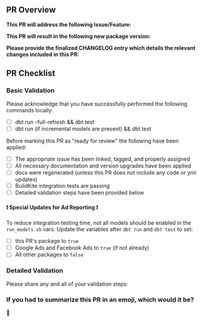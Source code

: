 ## PR Overview
**This PR will address the following Issue/Feature:**

**This PR will result in the following new package version:**
<!--- Please add details around your decision for breaking vs non-breaking version upgrade. If this is a breaking change, were backwards-compatible options explored? -->

**Please provide the finalized CHANGELOG entry which details the relevant changes included in this PR:**
<!--- Copy/paste the CHANGELOG for this version below. -->

## PR Checklist
### Basic Validation
Please acknowledge that you have successfully performed the following commands locally:
- [ ] dbt run –full-refresh && dbt test
- [ ] dbt run (if incremental models are present) && dbt test

Before marking this PR as "ready for review" the following have been applied:
- [ ] The appropriate issue has been linked, tagged, and properly assigned
- [ ] All necessary documentation and version upgrades have been applied
    <!--- Be sure to update the package version in the dbt_project.yml, integration_tests/dbt_project.yml, and README if necessary. -->
- [ ] docs were regenerated (unless this PR does not include any code or yml updates)
- [ ] BuildKite integration tests are passing
- [ ] Detailed validation steps have been provided below

#### ❗ Special Updates for Ad Reporting ❗
To reduce integration testing time, not all models should be enabled in the `run_models.sh` vars. Update the variables after `dbt run` and `dbt test` to set:
- [ ] this PR's package to `true`
- [ ] Google Ads and Facebook Ads to `true` (if not already)
- [ ] All other packages to `false`

### Detailed Validation
Please share any and all of your validation steps:
<!--- Provide the steps you took to validate your changes below. -->

### If you had to summarize this PR in an emoji, which would it be?
<!--- For a complete list of markdown compatible emojis check our this git repo (https://gist.github.com/rxaviers/7360908)  --> 
:dancer: